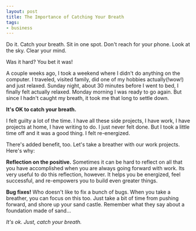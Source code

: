 ```yaml
---
layout: post
title: The Importance of Catching Your Breath
tags:
- business
---
```


Do it.  Catch your breath.  Sit in one spot.  Don't reach for your phone.  Look at the sky.  Clear your mind.

Was it hard?  You bet it was!

A couple weeks ago, I took a weekend where I didn't do anything on the computer.  I traveled, visited family, did one of my hobbies actually(!wow!) and just relaxed.  Sunday night, about 30 minutes before I went to bed, I finally felt actually relaxed.  Monday morning I was ready to go again.  But since I hadn't caught my breath, it took me that long to settle down.

**It's OK to catch your breath.**

I felt guilty a lot of the time.  I have all these side projects, I have work, I have projects at home, I have writing to do.  I just never felt done.  But I took a little time off and it was a good thing.  I felt re-energized.  

There's added benefit, too.  Let's take a breather with our work projects.  Here's why:

**Reflection on the positive.**  Sometimes it can be hard to reflect on all that you have accomplished when you are always going forward with work.  Its very useful to do this reflection, however.  It helps you be energized, feel successful, and re-empowers you to build even greater things.

**Bug fixes!** Who doesn't like to fix a bunch of bugs.  When you take a breather, you can focus on this too.  Just take a bit of time from pushing forward, and shore up your sand castle.  Remember what they say about a foundation made of sand...

_It's ok.  Just, catch your breath._

